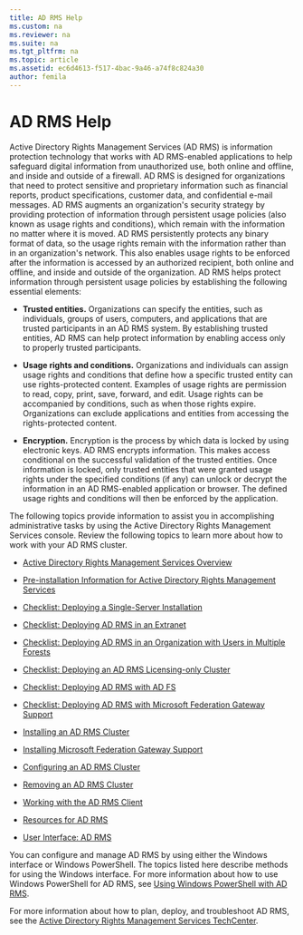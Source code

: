 ```yaml
---
title: AD RMS Help
ms.custom: na
ms.reviewer: na
ms.suite: na
ms.tgt_pltfrm: na
ms.topic: article
ms.assetid: ec6d4613-f517-4bac-9a46-a74f8c824a30
author: femila
---
```

# AD RMS Help
Active Directory Rights Management Services \(AD RMS\) is information protection technology that works with AD RMS\-enabled applications to help safeguard digital information from unauthorized use, both online and offline, and inside and outside of a firewall. AD RMS is designed for organizations that need to protect sensitive and proprietary information such as financial reports, product specifications, customer data, and confidential e\-mail messages. AD RMS augments an organization's security strategy by providing protection of information through persistent usage policies \(also known as usage rights and conditions\), which remain with the information no matter where it is moved. AD RMS persistently protects any binary format of data, so the usage rights remain with the information rather than in an organization's network. This also enables usage rights to be enforced after the information is accessed by an authorized recipient, both online and offline, and inside and outside of the organization. AD RMS helps protect information through persistent usage policies by establishing the following essential elements:  
  
-   **Trusted entities.** Organizations can specify the entities, such as individuals, groups of users, computers, and applications that are trusted participants in an AD RMS system. By establishing trusted entities, AD RMS can help protect information by enabling access only to properly trusted participants.  
  
-   **Usage rights and conditions.** Organizations and individuals can assign usage rights and conditions that define how a specific trusted entity can use rights\-protected content. Examples of usage rights are permission to read, copy, print, save, forward, and edit. Usage rights can be accompanied by conditions, such as when those rights expire. Organizations can exclude applications and entities from accessing the rights\-protected content.  
  
-   **Encryption.** Encryption is the process by which data is locked by using electronic keys. AD RMS encrypts information. This makes access conditional on the successful validation of the trusted entities. Once information is locked, only trusted entities that were granted usage rights under the specified conditions \(if any\) can unlock or decrypt the information in an AD RMS\-enabled application or browser. The defined usage rights and conditions will then be enforced by the application.  
  
The following topics provide information to assist you in accomplishing administrative tasks by using the Active Directory Rights Management Services console. Review the following topics to learn more about how to work with your AD RMS cluster.  
  
-   [Active Directory Rights Management Services Overview](http://technet.microsoft.com/library/cc771627.aspx)  
  
-   [Pre\-installation Information for Active Directory Rights Management Services](http://technet.microsoft.com/library/cc771789.aspx)  
  
-   [Checklist: Deploying a Single\-Server Installation](http://technet.microsoft.com/library/cc730598.aspx)  
  
-   [Checklist: Deploying AD RMS in an Extranet](http://technet.microsoft.com/library/cc771691.aspx)  
  
-   [Checklist: Deploying AD RMS in an Organization with Users in Multiple Forests](http://technet.microsoft.com/library/cc753483.aspx)  
  
-   [Checklist: Deploying an AD RMS Licensing\-only Cluster](http://technet.microsoft.com/library/cc772087.aspx)  
  
-   [Checklist: Deploying AD RMS with AD FS](http://technet.microsoft.com/library/cc752998.aspx)  
  
-   [Checklist: Deploying AD RMS with Microsoft Federation Gateway Support](http://technet.microsoft.com/library/gg638818.aspx)  
  
-   [Installing an AD RMS Cluster](http://technet.microsoft.com/library/cc726041.aspx)  
  
-   [Installing Microsoft Federation Gateway Support](http://technet.microsoft.com/library/gg610492.aspx)  
  
-   [Configuring an AD RMS Cluster](http://technet.microsoft.com/library/cc771603.aspx)  
  
-   [Removing an AD RMS Cluster](http://technet.microsoft.com/library/cc731877.aspx)  
  
-   [Working with the AD RMS Client](http://technet.microsoft.com/library/cc771050.aspx)  
  
-   [Resources for AD RMS](http://technet.microsoft.com/library/cc771334.aspx)  
  
-   [User Interface: AD RMS](http://technet.microsoft.com/library/cc772004.aspx)  
  
You can configure and manage AD RMS by using either the Windows interface or Windows PowerShell. The topics listed here describe methods for using the Windows interface. For more information about how to use Windows PowerShell for AD RMS, see [Using Windows PowerShell with AD RMS](http://go.microsoft.com/fwlink/?LinkId=136806).  
  
For more information about how to plan, deploy, and troubleshoot AD RMS, see the [Active Directory Rights Management Services TechCenter](http://go.microsoft.com/fwlink/?LinkId=80907).  
  

